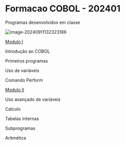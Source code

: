 # Formacao COBOL - 202401
Programas desenvolvidos em classe

![image-20240911132323186](C:\Users\vagne\AppData\Roaming\Typora\typora-user-images\image-20240911132323186.png)

[Modulo I](/Modulo-1)

Introdução ao COBOL

Primeiros programas

Uso de variáveis

Comando Perform

[Modulo II](/Modulo-II)

Uso avançado de variáveis

Calculo

Tabelas Internas

Subprogramas

Aritmética



